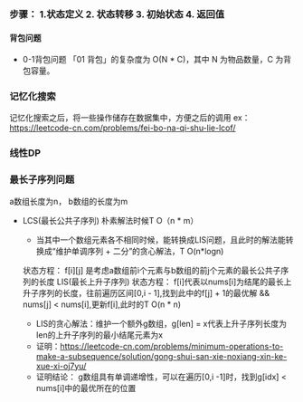 ### 步骤： 1.状态定义  2. 状态转移  3. 初始状态  4. 返回值

#### 背包问题
- 0-1背包问题
「01 背包」的复杂度为 O(N * C)，其中 N 为物品数量，C 为背包容量。


### 记忆化搜索
记忆化搜索之后，将一些操作储存在数据集中，方便之后的调用
ex：https://leetcode-cn.com/problems/fei-bo-na-qi-shu-lie-lcof/

### 线性DP

### 最长子序列问题
a数组长度为n， b数组的长度为m
- LCS(最长公共子序列)
    朴素解法时候T O（n * m）
    - 当其中一个数组元素各不相同时候，能转换成LIS问题，且此时的解法能转换成“维护单调序列 + 二分”的贪心解法，T O(n*logn)

    状态方程： f[i][j] 是考虑a数组前i个元素与b数组的前j个元素的最长公共子序列的长度
LIS(最长上升子序列)
    状态方程： f[i]代表以nums[i]为结尾的最长上升子序列的长度，往前遍历区间[0,i - 1],找到此中的f[j] + 1的最优解 && nums[j]  < nums[i],更新f[i],此时的T O(n * n)

    - LIS的贪心解法：维护一个额外g数组，g[len] = x代表上升子序列长度为len的上升子序列的最小结尾元素为x
    - 证明：https://leetcode-cn.com/problems/minimum-operations-to-make-a-subsequence/solution/gong-shui-san-xie-noxiang-xin-ke-xue-xi-oj7yu/
    - 证明结论： g数组具有单调递增性，可以在遍历[0,i -1]时，找到g[idx] < nums[i]中的最优所在的位置
    
    
    
